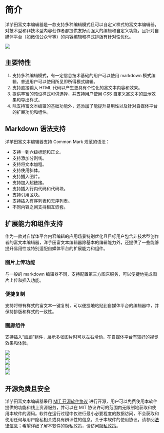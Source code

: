 # 简介

洋芋田富文本编辑器是一款支持多种编辑模式且可以自定义样式的富文本编辑器，对技术型和非技术型内容创作者都提供友好而强大的编辑和自定义功能，且针对自媒体平台（如微信公众号等）的内容编辑和样式排版有针对性优化。

![](https://files.potatofield.cn/Static/RichTextEditor/preview-main.webp)

## 主要特性

1. 支持多种编辑模式，有一定信息技术基础的用户可以使用 markdown 模式编辑，普通用户可以使用所见即所得模式编辑。
2. 支持直接输入 HTML 代码以产生更具有个性化的富文本内容和效果。
3. 提供丰富的预设样式可供选择，并支持用户使用 CSS 自定义富文本的显示效果和导出样式。
4. 除支持富文本编辑的基础功能外，还添加了能提升易用性以及针对自媒体平台的扩展功能和组件。

## Markdown 语法支持

洋芋田富文本编辑器支持 Common Mark 规范的语法：

- 支持一到六级标题和正文。
- 支持添加分割线。
- 支持将文本加粗。
- 支持使用斜体。
- 支持插入图片。
- 支持加入超链接。
- 支持插入行内代码和代码块。
- 支持引用区块。
- 支持插入有序列表和无序列表。
- 不同内容之间支持相互嵌套。

## 扩展能力和组件支持

作为一款对自媒体平台内容编辑的应用场景特别优化且目标用户包含非技术型创作者的富文本编辑器，洋芋田富文本编辑器除基本的编辑能力外，还提供了一些能够提升易用性或特别适配自媒体平台的扩展能力和组件。

### 图片上传功能

与一般的 markdown 编辑器不同，支持配置第三方图床服务，可以便捷地完成图片上传和插入功能。

### 便捷复制

支持将带有样式的富文本一键复制，可以便捷地粘贴到自媒体平台的编辑器中，并保持排版和样式的一致性。

### 画廊组件

支持插入“画廊”组件，展示多张图片时可以左右滑动，在自媒体平台有较好的视觉效果和体验。

<div class="gallery-wrapper">
  <div class="gallery">
    <div class="gallery-image-wrapper">
      <img class="gallery-image" src="https://files.potatofield.cn/Static/QRCode.png" />
    </div>
    <div class="gallery-image-wrapper">
      <img class="gallery-image" src="https://files.potatofield.cn/Static/RichTextEditor/preview-main.webp" />
    </div>
    <div class="gallery-image-wrapper">
      <img class="gallery-image" src="https://files.potatofield.cn/Static/RichTextEditor/preview-editor.webp" />
    </div>
    <div class="gallery-image-wrapper">
      <img class="gallery-image" src="https://files.potatofield.cn/Static/RichTextEditor/preview-settings-upload.webp" />
    </div>
    <div class="gallery-image-wrapper">
      <img class="gallery-image" src="https://files.potatofield.cn/Static/RichTextEditor/preview-code-theme.webp" /> 
    </div>
  </div>
</div>

## 开源免费且安全

洋芋田富文本编辑器采用 [MIT 开源软件协议](https://opensource.org/licenses/MIT) 进行开源，用户可以免费使用本软件提供的功能和线上资源服务，并可以在 MIT 协议许可的范围内无限制地获取和使用本软件的源码。软件在运行过程中仅进行最小必要程度的数据访问，不会获取和使用任何与用户隐私相关或具有辨识性的信息。关于本软件的使用协议，请参阅[法律信息](https://potatofield.cn/richtexteditor/terms#eula)；希望详细了解本软件的隐私政策，请访问[隐私政策](https://potatofield.cn/richtexteditor/terms#privacy)。